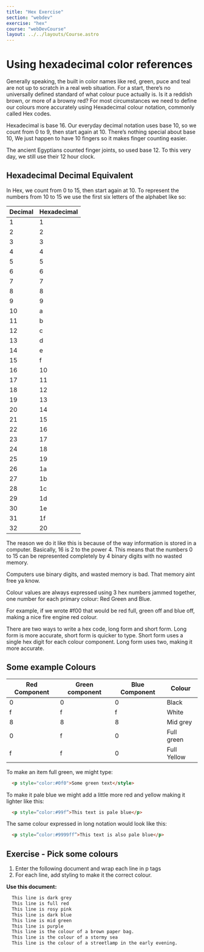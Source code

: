 ```yaml
---
title: "Hex Exercise"
section: "webdev"
exercise: "hex"
course: "webDevCourse"
layout: ../../layouts/Course.astro
---
```



# Using hexadecimal color references

Generally speaking, the built in color names like red, green, puce and teal are not up to scratch in a real web situation. For a start, there’s no universally defined standard of what colour puce actually is. Is it a reddish brown, or more of a browny red? For most circumstances we need to define our colours more accurately using Hexadecimal colour notation, commonly called Hex codes.

Hexadecimal is base 16. Our everyday decimal notation uses base 10, so we count from 0 to 9, then start again at 10. There’s nothing special about base 10, We just happen to have 10 fingers so it makes finger counting easier.

The ancient Egyptians counted finger joints, so used base 12. To this very day, we still use their 12 hour clock.


## Hexadecimal Decimal Equivalent

In Hex, we count from 0 to 15, then start again at 10. To represent the numbers from 10 to 15 we use the first six letters of the alphabet like so:

Decimal | Hexadecimal
---     | ---
1       | 1
2       | 2
3       | 3
4       | 4
5       | 5
6       | 6
7       | 7
8       | 8
9       | 9
10      | a
11      | b
12      | c
13      | d
14      | e
15      | f
16      | 10
17      | 11
18      | 12
19      | 13
20      | 14
21      | 15
22      | 16
23      | 17
24      | 18
25      | 19
26      | 1a
27      | 1b
28      | 1c
29      | 1d
30      | 1e
31      | 1f
32      | 20

The reason we do it like this is because of the way information is stored in a computer. Basically, 16 is 2 to the power 4. This means that the numbers 0 to 15 can be represented completely by 4 binary digits with no wasted memory.

Computers use binary digits, and wasted memory is bad. That memory aint free ya know.

Colour values are always expressed using 3 hex numbers jammed together, one number for each primary colour: Red Green and Blue.

For example, if we wrote #f00 that would be red full, green off and blue off, making a nice fire engine red colour.

There are two ways to write a hex code, long form and short form. Long form is more accurate, short form is quicker to type.  Short form uses a single hex digit for each colour component. Long form uses two, making it more accurate.

## Some example Colours

Red Component | Green component | Blue Component | Colour
------------- | --------------- | -------------- | --------
0             | 0               | 0              | Black
f             | f               | f              | White
8             | 8               | 8              | Mid grey
0             | f               | 0              | Full green
f             | f               | 0              | Full Yellow

To make an item full green, we might type:

```html
  <p style="color:#0f0">Some green text</style>
```





To make it pale blue we might add a little more red and yellow making it lighter like this:

```html
  <p style=”color:#99f”>This text is pale blue</p>
```





The same colour expressed in long notation would look like this:

```html
  <p style=”color:#9999ff”>This text is also pale blue</p>
```






## Exercise - Pick some colours

1. Enter the following document and wrap each line in p tags
2. For each line, add styling to make it the correct colour.

**Use this document:**


```html
  This line is dark grey
  This line is full red
  This line is rosy pink
  This line is dark blue
  This line is mid green
  This line is purple
  This line is the colour of a brown paper bag.
  This line is the colour of a stormy sea
  This line is the colour of a streetlamp in the early evening.

```




